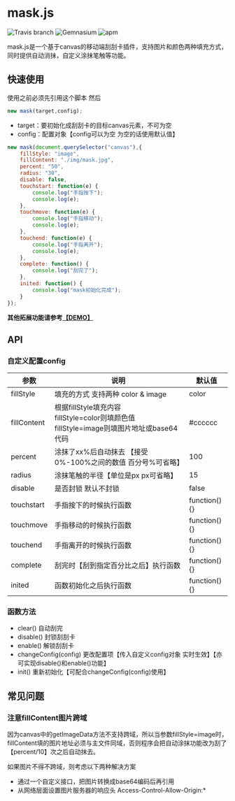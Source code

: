 # mask.js
![Travis branch](https://img.shields.io/travis/joyent/node/v0.6.svg) ![Gemnasium](https://img.shields.io/gemnasium/mathiasbynens/he.svg?style=flat) ![apm](https://img.shields.io/apm/l/vim-mode.svg?style=flat)

mask.js是一个基于canvas的移动端刮刮卡插件，支持图片和颜色两种填充方式，同时提供自动消抹，自定义涂抹笔触等功能。


## 快速使用
使用之前必须先引用这个脚本 然后
```javascript
new mask(target,config);
```
- target：要初始化成刮刮卡的目标canvas元素，不可为空 <br />
- config：配置对象【config可以为空 为空的话使用默认值】

```javascript
new mask(document.querySelector("canvas"),{
	fillStyle: "image",
	fillContent: "./img/mask.jpg",
	percent: "50",
	radius: "30",
	disable: false,
	touchstart: function(e) {
		console.log("手指按下");
		console.log(e);
	},
	touchmove: function(e) {
		console.log("手指移动");
		console.log(e);
	},
	touchend: function(e) {
		console.log("手指离开");
		console.log(e);
	},
	complete: function() {
		console.log("刮完了");
	},
	inited: function() {
		console.log("mask初始化完成");
	}
});
```


**其他拓展功能请参考[【DEMO】](index.html)**

## API

### 自定义配置config
参数|说明|默认值
---|---|---
fillStyle|填充的方式 支持两种 color & image|color
fillContent|根据fillStyle填充内容<br>fillStyle=color则填颜色值<br>fillStyle=image则填图片地址或base64代码|\#cccccc
percent|涂抹了xx%后自动抹去 【接受0%-100%之间的数值 百分号%可省略】|100
radius|涂抹笔触的半径【单位是px px可省略】|15
disable|是否封锁 默认不封锁|false
touchstart|手指按下的时候执行函数|function(){}
touchmove|手指移动的时候执行函数|function(){}
touchend|手指离开的时候执行函数|function(){}
complete|刮完时【刮到指定百分比之后】执行函数|function(){}
inited|函数初始化之后执行函数|function(){}

### 函数方法

- clear() 自动刮完
- disable() 封锁刮刮卡
- enable() 解锁刮刮卡
- changeConfig(config) 更改配置项【传入自定义config对象 实时生效】【亦可实现disable()和enable()功能】
- init() 重新初始化【可配合changeConfig(config)使用】

## 常见问题
### 注意fillContent图片跨域
因为canvas中的getImageData方法不支持跨域，所以当参数fillStyle=image时，fillContent填的图片地址必须与主文件同域，否则程序会把自动涂抹功能改为刮了【percent/10】次之后自动抹去。

如果图片不得不跨域，则考虑以下两种解决方案
- 通过一个自定义接口，把图片转换成base64编码后再引用
- 从网络层面设置图片服务器的响应头 Access-Control-Allow-Origin:*